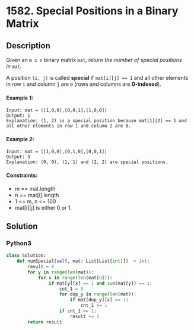 # 1582. Special Positions in a Binary Matrix


## Description
Given an `m x n` binary matrix `mat`, return *the number of special positions in *`mat`*.*

A position `(i, j)` is called **special** if `mat[i][j] == 1` and all other elements in row `i` and column `j` are `0` (rows and columns are **0-indexed**).

#### Example 1:
```
Input: mat = [[1,0,0],[0,0,1],[1,0,0]]
Output: 1
Explanation: (1, 2) is a special position because mat[1][2] == 1 and all other elements in row 1 and column 2 are 0.
```

#### Example 2:
```
Input: mat = [[1,0,0],[0,1,0],[0,0,1]]
Output: 3
Explanation: (0, 0), (1, 1) and (2, 2) are special positions.
```

#### Constraints:
- m == mat.length
- n == mat[i].length
- 1 <= m, n <= 100
- mat[i][j] is either 0 or 1.


## Solution

### Python3
```python
class Solution:
    def numSpecial(self, mat: List[List[int]]) -> int:
        result = 0
        for y in range(len(mat)):
            for x in range(len(mat[0])):
                if mat[y][x] == 1 and sum(mat[y]) == 1:
                    cnt_1 = 0
                    for dop_y in range(len(mat)):
                        if mat[dop_y][x] == 1:
                            cnt_1 += 1
                    if cnt_1 == 1:
                        result += 1
        return result
```
